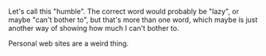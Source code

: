 Let's call this "humble". The correct word would probably be "lazy", or maybe "can't bother to", but that's more than one word, which maybe is just another way of showing how much I can't bother to.

Personal web sites are a weird thing.
